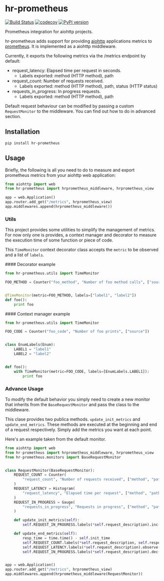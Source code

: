 # hr-prometheus

[![Build Status](https://travis-ci.com/HundredRooms/hr-prometheus.svg?branch=master)](https://travis-ci.com/HundredRooms/hr-prometheus)
[![codecov](https://codecov.io/gh/HundredRooms/hr-prometheus/branch/master/graph/badge.svg)](https://codecov.io/gh/HundredRooms/hr-prometheus)
[![PyPI version](https://badge.fury.io/py/hr-prometheus.svg)](https://badge.fury.io/py/hr-prometheus)

Prometheus integration for aiohttp projects.

hr-prometheus adds support for providing [aiohttp](https://aiohttp.readthedocs.io/en/stable/) applications metrics to [prometheus](https://prometheus.io/docs/introduction/overview/). It is implemented as a aiohttp middleware.

Currently, it exports the following metrics via the /metrics endpoint by default:

- request_latency: Elapsed time per request in seconds.
  - Labels exported: method (HTTP method), path
- request_count: Number of requests received.
  - Labels exported: method (HTTP method), path, status (HTTP status)
- requests_in_progress: In progress requests.
  - Labels exported: method (HTTP method), path

Default request behaviour can be modified by passing a custom `RequestMonitor` to the middleware. You can find out how to do in advanced section.

## Installation

```shell
pip install hr-prometheus
```

## Usage

Briefly, the following is all you need to do to measure and export prometheus metrics from your aiohttp web application:

```python
from aiohttp import web
from hr-prometheus import hrprometheus_middleware, hrprometheus_view

app = web.Application()
app.router.add_get("/metrics", hrprometheus_view)
app.middlewares.append(hrprometheus_middleware())
```

### Utils

This project provides some utilities to simplify the management of metrics. For now only one is provides, a context manager and decorator to measure the execution time of some function or piece of code.

This `TimeMonitor` context decorator class accepts the `metric` to be observed and a list of `labels`.

#### Decorator example

```python
from hr-prometheus.utils import TimeMonitor

FOO_METHOD = Counter("foo_method", "Number of foo method calls", ["source"])


@TimeMonitor(metric=FOO_METHOD, labels=["label1", "label2"])
def foo():
    print foo
```

#### Context manager example

```python
from hr-prometheus.utils import TimeMonitor

FOO_CODE = Counter("foo_code", "Number of foo prints", ["source"])


class EnumLabels(Enum):
    LABEL1 = "label1"
    LABEL2 = "label2"


def foo():
    with TimeMonitor(metric=FOO_CODE, labels=[EnumLabels.LABEL1]):
        print foo
```

### Advance Usage

To modify the default behavior you simply need to create a new monitor that inherits from the `BaseRequestMonitor` and pass the class to the middleware.

This clase provides two publica methods. `update_init_metrics` and `update_end_metrics`.
These methods are executed at the beginning and end of a request respectively. Simply add the metrics you want at each point.

Here's an example taken from the default monitor.

```python
from aiohttp import web
from hr-prometheus import hrprometheus_middleware, hrprometheus_view
from hr-prometheus.monitors import BaseRequestMonitor


class RequestMonitor(BaseRequestMonitor):
    REQUEST_COUNT = Counter(
        "request_count", "Number of requests received", ["method", "path", "status"]
    )
    REQUEST_LATENCY = Histogram(
        "request_latency", "Elapsed time per request", ["method", "path"]
    )
    REQUEST_IN_PROGRESS = Gauge(
        "requests_in_progress", "Requests in progress", ["method", "path"]
    )

    def update_init_metrics(self):
        self.REQUEST_IN_PROGRESS.labels(*self.request_description).inc()

    def update_end_metrics(self):
        resp_time = time.time() - self.init_time
        self.REQUEST_COUNT.labels(*self.request_description, self.response_status).inc()
        self.REQUEST_LATENCY.labels(*self.request_description).observe(resp_time)
        self.REQUEST_IN_PROGRESS.labels(*self.request_description).dec()


app = web.Application()
app.router.add_get("/metrics", hrprometheus_view)
app.middlewares.append(hrprometheus_middleware(RequestMonitor))
```